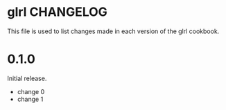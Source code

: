 # glrl CHANGELOG

This file is used to list changes made in each version of the glrl cookbook.

# 0.1.0

Initial release.

- change 0
- change 1

